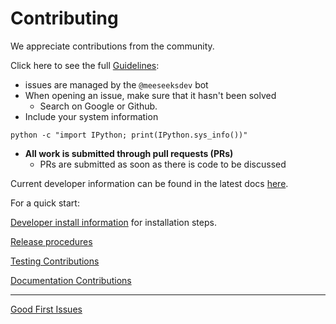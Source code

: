 # Contributing

We appreciate contributions from the community.

Click here to see the full [Guidelines](docs/source/contributing.md):
- issues are managed by the `@meeseeksdev` bot
- When opening an issue, make sure that it hasn't been solved
  - Search on Google or Github.
- Include your system information
```
python -c "import IPython; print(IPython.sys_info())"
```
- **All work is submitted through pull requests (PRs)**
  - PRs are submitted as soon as there is code to be discussed

Current developer information can be found in the latest docs [here](https://ipywidgets.readthedocs.io/en/latest/developer_docs.html).


For a quick start:

[Developer install information](docs/source/dev_install.md) for installation steps.

[Release procedures](docs/source/dev_release.md)

[Testing Contributions](docs/source/dev_testing.md)

[Documentation Contributions](docs/source/dev_docs.md)

---------

[Good First Issues](https://github.com/jupyter-widgets/ipywidgets/issues?q=is%3Aopen+is%3Aissue+label%3A%22good+first+issue%22)
